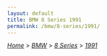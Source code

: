 ```yaml
---
layout: default
title: BMW 8 Series 1991
permalink: /bmw/8-series/1991/
---
```

[*Home*](/) > [*BMW*](/bmw/) > [*8 Series*](/bmw/8-series/) > [*1991*](/bmw/8-series/1991/)
